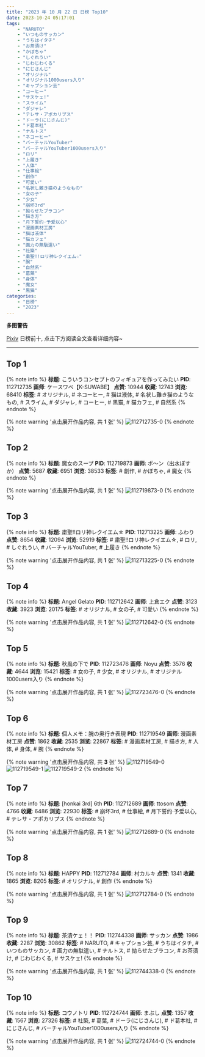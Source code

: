 ```yaml
---
title: "2023 年 10 月 22 日 日榜 Top10"
date: 2023-10-24 05:17:01
tags:
    - "NARUTO"
    - "いつものサッカン"
    - "うちはイタチ"
    - "お茶漬け"
    - "かぼちゃ"
    - "しぐれうい"
    - "じわじわくる"
    - "にじさんじ"
    - "オリジナル"
    - "オリジナル1000users入り"
    - "キャプション芸"
    - "コーヒー"
    - "サスケェ!"
    - "スライム"
    - "ダジャレ"
    - "テレサ・アポカリプス"
    - "ドーラ(にじさんじ)"
    - "ド葛本社"
    - "ナルトス"
    - "ネコーヒー"
    - "バーチャルYouTuber"
    - "バーチャルYouTuber1000users入り"
    - "ロリ"
    - "上履き"
    - "人体"
    - "仕事絵"
    - "創作"
    - "可愛い"
    - "名状し難き猫のようなもの"
    - "女の子"
    - "少女"
    - "崩坏3rd"
    - "拗らせたブラコン"
    - "描き方"
    - "月下誓约·予爱以心"
    - "漫画素材工房"
    - "猫は液体"
    - "猫カフェ"
    - "画力の無駄遣い"
    - "社築"
    - "粛聖!!ロリ神レクイエム☆"
    - "腕"
    - "自然系"
    - "葛葉"
    - "身体"
    - "魔女"
    - "黒猫"
categories:
    - "日榜"
    - "2023"
---
```


<i class="fa fa-triangle-exclamation"></i>**多图警告**<i class="fa fa-triangle-exclamation"></i>

[Pixiv](https://www.pixiv.net/) 日榜前十, 点击下方阅读全文查看详细内容~

<!-- more -->

---

## Top 1

{% note info %}
**标题**: こういうコンセプトのフィギュアを作ってみたい
**PID**: 112712735 **画师**: ケースワベ【K-SUWABE】
**点赞**: 10944 **收藏**: 12743 **浏览**: 68410
**标签**: # オリジナル, # ネコーヒー, # 猫は液体, # 名状し難き猫のようなもの, # スライム, # ダジャレ, # コーヒー, # 黒猫, # 猫カフェ, # 自然系
{% endnote %}

{% note warning '点击展开作品内容, 共 **1** 张' %}
![112712735-0](https://i.pixiv.re/img-original/img/2023/10/21/00/00/26/112712735_p0.jpg)
{% endnote %}

## Top 2

{% note info %}
**标题**: 魔女のスープ
**PID**: 112719873 **画师**: ポ～ン（出水ぽすか）
**点赞**: 5687 **收藏**: 6951 **浏览**: 38533
**标签**: # 創作, # かぼちゃ, # 魔女
{% endnote %}

{% note warning '点击展开作品内容, 共 **1** 张' %}
![112719873-0](https://i.pixiv.re/img-original/img/2023/10/21/07/30/00/112719873_p0.jpg)
{% endnote %}

## Top 3

{% note info %}
**标题**: 粛聖!!ロリ神レクイエム☆
**PID**: 112713225 **画师**: ふわり
**点赞**: 8654 **收藏**: 12094 **浏览**: 52919
**标签**: # 粛聖!!ロリ神レクイエム☆, # ロリ, # しぐれうい, # バーチャルYouTuber, # 上履き
{% endnote %}

{% note warning '点击展开作品内容, 共 **1** 张' %}
![112713225-0](https://i.pixiv.re/img-original/img/2023/10/21/00/07/05/112713225_p0.jpg)
{% endnote %}

## Top 4

{% note info %}
**标题**: Angel Gelato
**PID**: 112712642 **画师**: 上倉エク
**点赞**: 3123 **收藏**: 3923 **浏览**: 20175
**标签**: # オリジナル, # 女の子, # 可愛い
{% endnote %}

{% note warning '点击展开作品内容, 共 **1** 张' %}
![112712642-0](https://i.pixiv.re/img-original/img/2023/10/21/00/00/09/112712642_p0.jpg)
{% endnote %}

## Top 5

{% note info %}
**标题**: 秋風の下で
**PID**: 112723476 **画师**: Noyu
**点赞**: 3576 **收藏**: 4644 **浏览**: 15421
**标签**: # 女の子, # 少女, # オリジナル, # オリジナル1000users入り
{% endnote %}

{% note warning '点击展开作品内容, 共 **1** 张' %}
![112723476-0](https://i.pixiv.re/img-original/img/2023/10/21/11/34/25/112723476_p0.jpg)
{% endnote %}

## Top 6

{% note info %}
**标题**: 個人メモ：腕の奥行き表現
**PID**: 112719549 **画师**: 漫画素材工房
**点赞**: 1862 **收藏**: 2535 **浏览**: 22867
**标签**: # 漫画素材工房, # 描き方, # 人体, # 身体, # 腕
{% endnote %}

{% note warning '点击展开作品内容, 共 **3** 张' %}
![112719549-0](https://i.pixiv.re/img-original/img/2023/10/21/07/00/06/112719549_p0.jpg)
![112719549-1](https://i.pixiv.re/img-original/img/2023/10/21/07/00/06/112719549_p1.jpg)
![112719549-2](https://i.pixiv.re/img-original/img/2023/10/21/07/00/06/112719549_p2.jpg)
{% endnote %}

## Top 7

{% note info %}
**标题**: [honkai 3rd] 6th
**PID**: 112712689 **画师**: ttosom
**点赞**: 4766 **收藏**: 6486 **浏览**: 22930
**标签**: # 崩坏3rd, # 仕事絵, # 月下誓约·予爱以心, # テレサ・アポカリプス
{% endnote %}

{% note warning '点击展开作品内容, 共 **1** 张' %}
![112712689-0](https://i.pixiv.re/img-original/img/2023/10/21/00/00/15/112712689_p0.jpg)
{% endnote %}

## Top 8

{% note info %}
**标题**: HAPPY
**PID**: 112712784 **画师**: 村カルキ
**点赞**: 1341 **收藏**: 1865 **浏览**: 8205
**标签**: # オリジナル, # 創作
{% endnote %}

{% note warning '点击展开作品内容, 共 **1** 张' %}
![112712784-0](https://i.pixiv.re/img-original/img/2023/10/21/00/00/35/112712784_p0.jpg)
{% endnote %}

## Top 9

{% note info %}
**标题**: 茶漬ケェ！！
**PID**: 112744338 **画师**: サッカン
**点赞**: 1986 **收藏**: 2287 **浏览**: 30862
**标签**: # NARUTO, # キャプション芸, # うちはイタチ, # いつものサッカン, # 画力の無駄遣い, # ナルトス, # 拗らせたブラコン, # お茶漬け, # じわじわくる, # サスケェ!
{% endnote %}

{% note warning '点击展开作品内容, 共 **1** 张' %}
![112744338-0](https://i.pixiv.re/img-original/img/2023/10/22/23/29/50/112744338_p0.png)
{% endnote %}

## Top 10

{% note info %}
**标题**: コウノトリ
**PID**: 112724744 **画师**: まぶし
**点赞**: 1357 **收藏**: 1567 **浏览**: 27326
**标签**: # 社築, # 葛葉, # ドーラ(にじさんじ), # ド葛本社, # にじさんじ, # バーチャルYouTuber1000users入り
{% endnote %}

{% note warning '点击展开作品内容, 共 **1** 张' %}
![112724744-0](https://i.pixiv.re/img-original/img/2023/10/21/12/38/31/112724744_p0.jpg)
{% endnote %}
